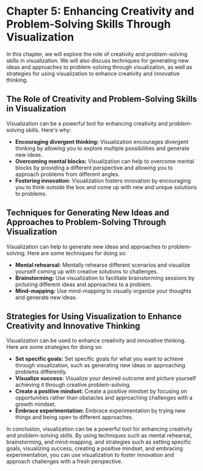 Chapter 5: Enhancing Creativity and Problem-Solving Skills Through Visualization
================================================================================

In this chapter, we will explore the role of creativity and problem-solving skills in visualization. We will also discuss techniques for generating new ideas and approaches to problem-solving through visualization, as well as strategies for using visualization to enhance creativity and innovative thinking.

The Role of Creativity and Problem-Solving Skills in Visualization
------------------------------------------------------------------

Visualization can be a powerful tool for enhancing creativity and problem-solving skills. Here's why:

* **Encouraging divergent thinking:** Visualization encourages divergent thinking by allowing you to explore multiple possibilities and generate new ideas.
* **Overcoming mental blocks:** Visualization can help to overcome mental blocks by providing a different perspective and allowing you to approach problems from different angles.
* **Fostering innovation:** Visualization fosters innovation by encouraging you to think outside the box and come up with new and unique solutions to problems.

Techniques for Generating New Ideas and Approaches to Problem-Solving Through Visualization
-------------------------------------------------------------------------------------------

Visualization can help to generate new ideas and approaches to problem-solving. Here are some techniques for doing so:

* **Mental rehearsal:** Mentally rehearse different scenarios and visualize yourself coming up with creative solutions to challenges.
* **Brainstorming:** Use visualization to facilitate brainstorming sessions by picturing different ideas and approaches to a problem.
* **Mind-mapping:** Use mind-mapping to visually organize your thoughts and generate new ideas.

Strategies for Using Visualization to Enhance Creativity and Innovative Thinking
--------------------------------------------------------------------------------

Visualization can be used to enhance creativity and innovative thinking. Here are some strategies for doing so:

* **Set specific goals:** Set specific goals for what you want to achieve through visualization, such as generating new ideas or approaching problems differently.
* **Visualize success:** Visualize your desired outcome and picture yourself achieving it through creative problem-solving.
* **Create a positive mindset:** Create a positive mindset by focusing on opportunities rather than obstacles and approaching challenges with a growth mindset.
* **Embrace experimentation:** Embrace experimentation by trying new things and being open to different approaches.

In conclusion, visualization can be a powerful tool for enhancing creativity and problem-solving skills. By using techniques such as mental rehearsal, brainstorming, and mind-mapping, and strategies such as setting specific goals, visualizing success, creating a positive mindset, and embracing experimentation, you can use visualization to foster innovation and approach challenges with a fresh perspective.
